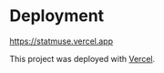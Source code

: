 # Deployment

https://statmuse.vercel.app

This project was deployed with [Vercel](https://vercel.com).